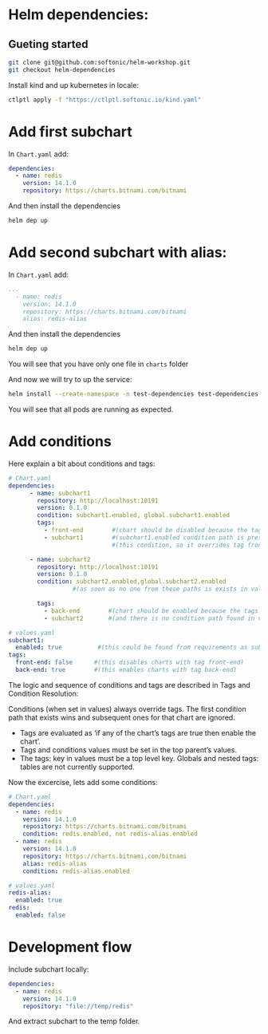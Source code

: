 # Helm dependencies:

## Gueting started

```sh
git clone git@github.com:softonic/helm-workshop.git
git checkout helm-dependencies
```

Install kind and up kubernetes in locale:

```sh
ctlptl apply -f "https://ctlptl.softonic.io/kind.yaml"
```

# Add first subchart

In `Chart.yaml` add:

```yaml
dependencies:
  - name: redis
    version: 14.1.0
    repository: https://charts.bitnami.com/bitnami
```

And then install the dependencies

```sh
helm dep up
```

# Add second subchart with alias:

In `Chart.yaml` add:

```yaml
...
  - name: redis
    version: 14.1.0
    repository: https://charts.bitnami.com/bitnami
    alias: redis-alias
```

And then install the dependencies

```sh
helm dep up
```

You will see that you have only one file in `charts` folder

And now we will try to up the service:

```sh
helm install --create-namespace -n test-dependencies test-dependencies .
```

You will see that all pods are running as expected.

# Add conditions

Here explain a bit about conditions and tags:

```yaml
# Chart.yaml
dependencies:
      - name: subchart1
        repository: http://localhost:10191
        version: 0.1.0
        condition: subchart1.enabled, global.subchart1.enabled
        tags:
          - front-end        #(chart should be disabled because the tags.front-end is “false” in values.yaml file , but ...)
          - subchart1        #(subchart1.enabled condition path is present in values.yaml file and it has "true" value...)
                             #(this condition, so it overrides tag front-end and this chart will be enabled)

      - name: subchart2
        repository: http://localhost:10191
        version: 0.1.0
        condition: subchart2.enabled,global.subchart2.enabled
                  #(as soon as no one from these paths is exists in values.yaml this condition has ho effect)

        tags:
          - back-end        #(chart should be enabled because the tags.back-end is “true” in values.yaml file)
          - subchart2       #(and there is no condition path found in values.yaml to override it)

# values.yaml
subchart1:
  enabled: true          #(this could be found from requirements as subchart1.enabled and override tags in this case)
tags:
  front-end: false      #(this disables charts with tag front-end)
  back-end: true        #(this enables charts with tag back-end)
```

The logic and sequence of conditions and tags are described in Tags and Condition Resolution:

Conditions (when set in values) always override tags. The first condition path that exists wins and subsequent ones for that chart are ignored.
* Tags are evaluated as ‘if any of the chart’s tags are true then enable the chart’.
* Tags and conditions values must be set in the top parent’s values.
* The tags: key in values must be a top level key. Globals and nested tags: tables are not currently supported.

Now the excercise, lets add some conditions:

```yaml
# Chart.yaml
dependencies:
  - name: redis
    version: 14.1.0
    repository: https://charts.bitnami.com/bitnami
    condition: redis.enabled, not redis-alias.enabled
  - name: redis
    version: 14.1.0
    repository: https://charts.bitnami.com/bitnami
    alias: redis-alias
    condition: redis-alias.enabled

# values.yaml
redis-alias: 
  enabled: true
redis:
  enabled: false
```

# Development flow

Include subchart locally:

```yaml
dependencies:
  - name: redis
    version: 14.1.0
    repository: "file://temp/redis"
```

And extract subchart to the temp folder.